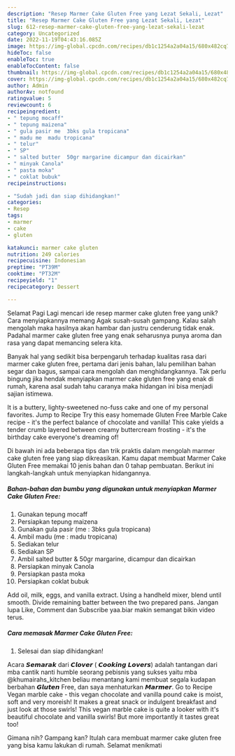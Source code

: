 ```yaml
---
description: "Resep Marmer Cake Gluten Free yang Lezat Sekali, Lezat"
title: "Resep Marmer Cake Gluten Free yang Lezat Sekali, Lezat"
slug: 612-resep-marmer-cake-gluten-free-yang-lezat-sekali-lezat
category: Uncategorized
date: 2022-11-19T04:43:16.085Z
image: https://img-global.cpcdn.com/recipes/db1c1254a2a04a15/680x482cq70/marmer-cake-gluten-free-foto-resep-utama.jpg
hideToc: false
enableToc: true
enableTocContent: false
thumbnail: https://img-global.cpcdn.com/recipes/db1c1254a2a04a15/680x482cq70/marmer-cake-gluten-free-foto-resep-utama.jpg
cover: https://img-global.cpcdn.com/recipes/db1c1254a2a04a15/680x482cq70/marmer-cake-gluten-free-foto-resep-utama.jpg
author: Admin
authorAv: notfound
ratingvalue: 5
reviewcount: 6
recipeingredient:
- " tepung mocaff"
- " tepung maizena"
- " gula pasir me  3bks gula tropicana"
- " madu me  madu tropicana"
- " telur"
- " SP"
- " salted butter  50gr margarine dicampur dan dicairkan"
- " minyak Canola"
- " pasta moka"
- " coklat bubuk"
recipeinstructions:

- "Sudah jadi dan siap dihidangkan!"
categories:
- Resep
tags:
- marmer
- cake
- gluten

katakunci: marmer cake gluten 
nutrition: 249 calories
recipecuisine: Indonesian
preptime: "PT39M"
cooktime: "PT32M"
recipeyield: "1"
recipecategory: Dessert

---
```



Selamat Pagi Lagi mencari ide resep marmer cake gluten free yang unik? Cara menyiapkannya memang Agak susah-susah gampang. Kalau salah mengolah maka hasilnya akan hambar dan justru cenderung tidak enak. Padahal marmer cake gluten free yang enak seharusnya punya aroma dan rasa yang dapat memancing selera kita.


Banyak hal yang sedikit bisa berpengaruh terhadap kualitas rasa dari marmer cake gluten free, pertama dari jenis bahan, lalu pemilihan bahan segar dan bagus, sampai cara mengolah dan menghidangkannya. Tak perlu bingung jika hendak menyiapkan marmer cake gluten free yang enak di rumah, karena asal sudah tahu caranya maka hidangan ini bisa menjadi sajian istimewa.

It is a buttery, lighty-sweetened no-fuss cake and one of my personal favorites. Jump to Recipe Try this easy homemade Gluten Free Marble Cake recipe - it&#39;s the perfect balance of chocolate and vanilla! This cake yields a tender crumb layered between creamy buttercream frosting - it&#39;s the birthday cake everyone&#39;s dreaming of!


Di bawah ini ada beberapa tips dan trik praktis dalam mengolah marmer cake gluten free yang siap dikreasikan. Kamu dapat membuat Marmer Cake Gluten Free memakai 10 jenis bahan dan 0 tahap pembuatan. Berikut ini langkah-langkah untuk menyiapkan hidangannya.

<!--inarticleads1-->

##### Bahan-bahan dan bumbu yang digunakan untuk menyiapkan Marmer Cake Gluten Free:

1. Gunakan  tepung mocaff
1. Persiapkan  tepung maizena
1. Gunakan  gula pasir (me : 3bks gula tropicana)
1. Ambil  madu (me : madu tropicana)
1. Sediakan  telur
1. Sediakan  SP
1. Ambil  salted butter &amp; 50gr margarine, dicampur dan dicairkan
1. Persiapkan  minyak Canola
1. Persiapkan  pasta moka
1. Persiapkan  coklat bubuk


Add oil, milk, eggs, and vanilla extract. Using a handheld mixer, blend until smooth. Divide remaining batter between the two prepared pans. Jangan lupa Like, Comment dan Subscribe yaa.biar makin semangat bikin video terus. 

<!--inarticleads2-->

##### Cara memasak Marmer Cake Gluten Free:


1. Selesai dan siap dihidangkan!

Acara 𝙎𝙚𝙢𝙖𝙧𝙖𝙠 dari 𝘾𝙡𝙤𝙫𝙚𝙧 ( 𝘾𝙤𝙤𝙠𝙞𝙣𝙜 𝙇𝙤𝙫𝙚𝙧𝙨) adalah tantangan dari mba cantik nanti humble seorang pebisnis yang sukses yaitu mba @khumairahs_kitchen beliau menantang kami membuat segala kudapan berbahan 𝙂𝙡𝙪𝙩𝙚𝙣 Free, dan saya menhaturkan 𝙈𝙖𝙧𝙢𝙚𝙧. Go to Recipe Vegan marble cake - this vegan chocolate and vanilla pound cake is moist, soft and very moreish! It makes a great snack or indulgent breakfast and just look at those swirls! This vegan marble cake is quite a looker with it&#39;s beautiful chocolate and vanilla swirls! But more importantly it tastes great too! 

Gimana nih? Gampang kan? Itulah cara membuat marmer cake gluten free yang bisa kamu lakukan di rumah. Selamat menikmati
